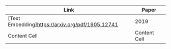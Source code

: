 | Link  | Paper |
| ------------- | ------------- |
| [Text Embedding]https://arxiv.org/pdf/1905.12741  | 2019  |
| Content Cell  | Content Cell  |





